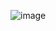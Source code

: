 
![image](https://user-images.githubusercontent.com/67223023/117551593-9a25b700-b04f-11eb-8f4b-d863ed0163dc.png)
